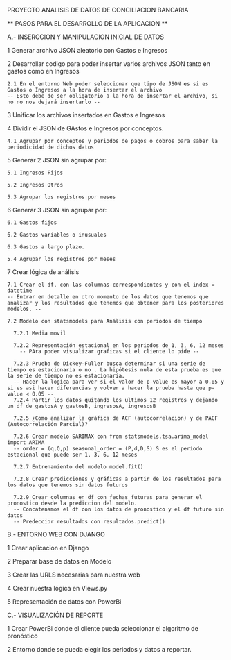 PROYECTO ANALISIS DE DATOS DE CONCILIACION BANCARIA

** PASOS PARA EL DESARROLLO DE LA APLICACION **

A.- INSERCCION Y MANIPULACION INICIAL DE DATOS

  1 Generar archivo JSON aleatorio con Gastos e Ingresos
  
  2 Desarrollar codigo para poder insertar varios archivos JSON tanto en gastos como en Ingresos
  
    2.1 En el entorno Web poder seleccionar que tipo de JSON es si es Gastos o Ingresos a la hora de insertar el archivo
    -- Esto debe de ser obligatorio a la hora de insertar el archivo, si no no nos dejará insertarlo --
    
  3 Unificar los archivos insertados en Gastos e Ingresos
  
  4 Dividir el JSON de GAstos e Ingresos por conceptos.
  
    4.1 Agrupar por conceptos y periodos de pagos o cobros para saber la periodicidad de dichos datos
    
  5 Generar 2 JSON sin agrupar por:
  
    5.1 Ingresos Fijos
    
    5.2 Ingresos Otros

    5.3 Agrupar los registros por meses
    
  6 Generar 3 JSON sin agrupar por:
  
    6.1 Gastos fijos
    
    6.2 Gastos variables o inusuales
    
    6.3 Gastos a largo plazo.

    5.4 Agrupar los registros por meses

  7 Crear lógica de análisis

    7.1 Crear el df, con las columnas correspondientes y con el index = datetime
    -- Entrar en detalle en otro momento de los datos que tenemos que analizar y los resultados que tenemos que obtener para los posteriores modelos. --

    7.2 Modelo con statsmodels para Análisis con periodos de tiempo
    
      7.2.1 Media movil

      7.2.2 Representación estacional en los periodos de 1, 3, 6, 12 meses
        -- PAra poder visualizar graficas si el cliente lo pide --

      7.2.3 Prueba de Dickey-Fuller busca determinar si una serie de tiempo es estacionaria o no . La hipótesis nula de esta prueba es que la serie de tiempo no es estacionaria.
      -- Hacer la logica para ver si el valor de p-value es mayor a 0.05 y si es asi hacer diferencias y volver a hacer la prueba hasta que p-value < 0.05 --
      7.2.4 Partir los datos quitando los ultimos 12 registros y dejando un df de gastosA y gastosB, ingresosA, ingresosB

      7.2.5 ¿Como analizar la gráfica de ACF (autocorrelacion) y de PACF (Autocorrelación Parcial)?

      7.2.6 Crear modelo SARIMAX con from statsmodels.tsa.arima_model import ARIMA
      -- order = (q,Q,p) seasonal_order = (P,d,D,S) S es el periodo estacional que puede ser 1, 3, 6, 12 meses
      
      7.2.7 Entrenamiento del modelo model.fit()

      7.2.8 Crear predicciones y gráficas a partir de los resultados para los datos que tenemos sin datos futuros

      7.2.9 Crear columnas en df con fechas futuras para generar el pronostico desde la prediccion del modelo.
      -- Concatenamos el df con los datos de pronostico y el df futuro sin datos
      -- Predeccior resultados con resultados.predict()

      

    
    
B.- ENTORNO WEB CON DJANGO

  1 Crear aplicacion en Django
  
  2 Preparar base de datos en Modelo
  
  3 Crear las URLS necesarias para nuestra web
  
  4 Crear nuestra lógica en Views.py

  5 Representación de datos con PowerBi


C.- VISUALIZACIÓN DE REPORTE

  1 Crear PowerBi donde el cliente pueda seleccionar el algoritmo de pronóstico

  2 Entorno donde se pueda elegir los periodos y datos a reportar.
